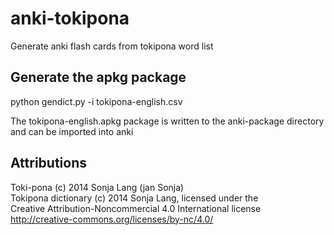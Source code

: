 # anki-tokipona
Generate anki flash cards from tokipona word list

## Generate the apkg package
python gendict.py -i  tokipona-english.csv

The tokipona-english.apkg package is written to the anki-package directory and can be imported into anki

## Attributions
Toki-pona (c) 2014 Sonja Lang (jan Sonja)<br>
Tokipona dictionary (c) 2014 Sonja Lang, licensed under the <br>
Creative Attribution-Noncommercial 4.0 International license<br>
http://creative-commons.org/licenses/by-nc/4.0/<br>

